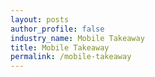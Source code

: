 ```yaml
---
layout: posts 
author_profile: false 
industry_name: Mobile Takeaway
title: Mobile Takeaway
permalink: /mobile-takeaway
---
```

